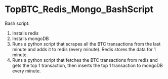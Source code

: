 # TopBTC_Redis_Mongo_BashScript
Bash script:
  1. Installs redis
  2. Installs mongoDB
  3. Runs a python script that scrapes all the BTC transactions from the last minute and adds it to redis (every minute). Redis stores the data for 1 minute.
  4. Runs a python script that fetches the BTC transactions from redis and gets the top 1 transaction, then inserts the top 1 transaction to mongoDB every minute.
